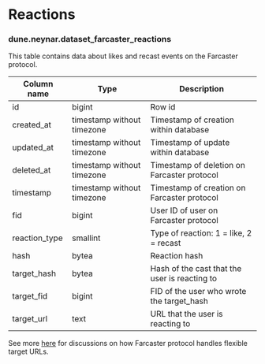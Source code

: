 # Reactions

### **dune.neynar.dataset_farcaster_reactions**

This table contains data about likes and recast events on the Farcaster protocol.

| **Column name**       | **Type**                        | **Description**                                           |
| --------------------- | ------------------------------- | --------------------------------------------------------- |
| id                    | bigint                          | Row id                                                    |
| created\_at           | timestamp without timezone      | Timestamp of creation within database                     |
| updated\_at           | timestamp without timezone      | Timestamp of update within database                       |
| deleted\_at           | timestamp without timezone      | Timestamp of deletion on Farcaster protocol               |
| timestamp             | timestamp without timezone      | Timestamp of creation on Farcaster protocol               |
| fid                   | bigint                          | User ID of user on Farcaster protocol                     |
| reaction\_type        | smallint                        | Type of reaction: 1 = like, 2 = recast                    |
| hash                  | bytea                           | Reaction hash                                             |
| target\_hash          | bytea                           | Hash of the cast that the user is reacting to             |
| target\_fid           | bigint                          | FID of the user who wrote the target_hash                 |
| target\_url           | text                            | URL that the user is reacting to                          |

See more [here](https://github.com/farcasterxyz/protocol/discussions/71) for discussions on how Farcaster protocol handles flexible target URLs.
